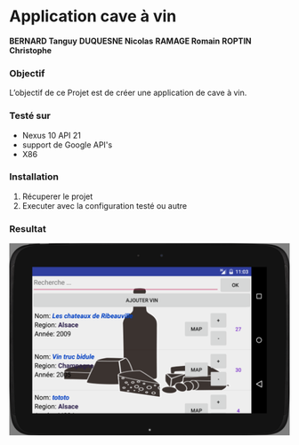 # Application cave à vin #

**BERNARD Tanguy**
**DUQUESNE Nicolas**
**RAMAGE Romain**
**ROPTIN Christophe**


### Objectif ###

L’objectif de ce Projet est de créer une application de cave à vin.

### Testé sur ###

* Nexus 10 API 21
* support de Google API's
* X86

### Installation ###

1. Récuperer le projet
2. Executer avec la configuration testé ou autre


### Resultat ###


![alt text](images/screenshot_cave_a_vin.png "Accueil")  


